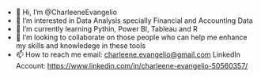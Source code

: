 - 👋 Hi, I’m @CharleeneEvangelio
- 👀 I’m interested in Data Analysis specially Financial and Accounting Data
- 🌱 I’m currently learning Pythin, Power BI, Tableau and R
- 💞️ I’m looking to collaborate on those people who can help me enhance my skills and knowledege in these tools
- 📫 How to reach me email: charleene.evangelio@gmail.com LinkedIn Account: https://www.linkedin.com/in/charleene-evangelio-50560357/

<!---
I have dedicated seven years to my role as a practicing accountant, gaining experience across three distinct industries in the Philippines. 
Throughout this professional journey, which predominantly involved working with large corporations, I have cultivated expertise in various areas of accounting, 
including bookkeeping, financial analysis and reporting, and taxation, both within the Philippines and Australian settings. 
My proficiency extends to using financial software systems such as SAP FICO and Xero Accounting.

My career sparked a deep curiosity about the potential of financial and accounting data, 
especially when combined with external factors such as customer information, economic conditions, environmental variables, and others. 
I realized that decision-makers could benefit significantly from a broader perspective beyond relying solely on current and historical financial data. 
This curiosity led me to the idea of integrating my financial background into data analysis.

I have recently earned a graduate certificate, which introduced me to essential tools such as Python, Tableau, Power BI, and R. 
Although the program provided a foundation in these technologies, I am still in the process of refining my skills and deepening my knowledge in their application. 
My aim is to leverage these enhanced capabilities to provide decision-makers with a more comprehensive understanding of their options and outcomes, 
moving beyond traditional financial metrics.
--->
